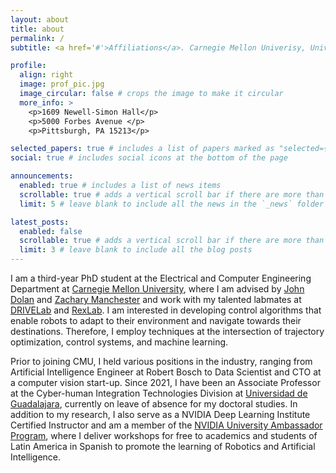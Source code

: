 ```yaml
---
layout: about
title: about
permalink: /
subtitle: <a href='#'>Affiliations</a>. Carnegie Mellon Univerisy, Universidad de Guadalajara

profile:
  align: right
  image: prof_pic.jpg
  image_circular: false # crops the image to make it circular
  more_info: >
    <p>1609 Newell-Simon Hall</p>
    <p>5000 Forbes Avenue </p>
    <p>Pittsburgh, PA 15213</p>

selected_papers: true # includes a list of papers marked as "selected={true}"
social: true # includes social icons at the bottom of the page

announcements:
  enabled: true # includes a list of news items
  scrollable: true # adds a vertical scroll bar if there are more than 3 news items
  limit: 5 # leave blank to include all the news in the `_news` folder

latest_posts:
  enabled: false
  scrollable: true # adds a vertical scroll bar if there are more than 3 new posts items
  limit: 3 # leave blank to include all the blog posts
---
```


I am a third-year PhD student at the Electrical and Computer Engineering Department at [Carnegie Mellon University](https://www.cmu.edu/), where I am advised by [John Dolan](https://www.ri.cmu.edu/ri-faculty/john-m-dolan/) and [Zachary Manchester](https://www.ri.cmu.edu/ri-faculty/zachary-manchester/) and work with my talented labmates at [DRIVELab](https://drive-lab-cmu.github.io/people/) and [RexLab](https://rexlab.ri.cmu.edu/). I am interested in developing control algorithms that enable robots to adapt to their environment and navigate towards their destinations. Therefore, I employ techniques at the intersection of trajectory optimization, control systems, and machine learning.

Prior to joining CMU, I held various positions in the industry, ranging from Artificial Intelligence Engineer at Robert Bosch to Data Scientist and CTO at a computer vision start-up. Since 2021, I have been an Associate Professor at the Cyber-human Integration Technologies Division at [Universidad de Guadalajara](https://www.udg.mx/en/inicio), currently on leave of absence for my doctoral studies. In addition to my research, I also serve as a NVIDIA Deep Learning Institute Certified Instructor and am a member of the [NVIDIA University Ambassador Program](https://www.nvidia.com/en-us/training/educator-programs/university-ambassador-program/), where I deliver workshops for free to academics and students of Latin America in Spanish to promote the learning of Robotics and Artificial Intelligence.
